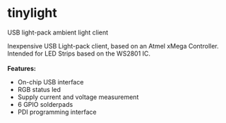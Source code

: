 tinylight
=========

USB light-pack ambient light client

Inexpensive USB Light-pack client, based on an Atmel xMega Controller.
Intended for LED Strips based on the WS2801 IC.<br>
<br>
<b>Features:</b>
- On-chip USB interface
- RGB status led
- Supply current and voltage measurement
- 6 GPIO solderpads
- PDI programming interface
